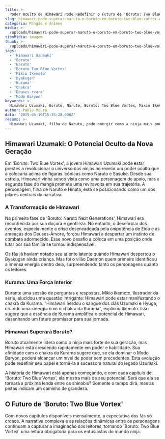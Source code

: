 ```yaml
---
title: >-
  Poder Oculto de Himawari Pode Redefinir o Futuro de 'Boruto: Two Blue Vortex'
slug: himawari-pode-superar-naruto-e-boruto-em-boruto-two-blue-vortex-diz-ikemoto
categoria: Mangás e Animes
midia: >-
  /uploads/himawari-pode-superar-naruto-e-boruto-em-boruto-two-blue-vortex-diz-ikemoto-thumb.webp
tipoMidia: imagem
thumb: >-
  /uploads/himawari-pode-superar-naruto-e-boruto-em-boruto-two-blue-vortex-diz-ikemoto-thumb.webp
tags:
  - 'Himawari Uzumaki'
  - 'Boruto'
  - 'Naruto'
  - 'Boruto Two Blue Vortex'
  - 'Mikio Ikemoto'
  - 'Byakugan'
  - 'Kurama'
  - 'Chakra'
  - 'Deuses-rvore'
  - 'Modo Baryon'
keywords: >-
  Himawari Uzumaki, Boruto, Naruto, Boruto: Two Blue Vortex, Mikio Ikemoto, Byakugan, Kurama, Chakra, Deuses-Árvore, Modo Baryon
author: Pablo Moura
data: '2025-06-19T15:33:28.000Z'
resumo: >-
  Himawari Uzumaki, filha de Naruto, pode emergir como a ninja mais poderosa da saga, superando até mesmo Naruto e Boruto, segundo Mikio Ikemoto.
---
```


## Himawari Uzumaki: O Potencial Oculto da Nova Geração

Em 'Boruto: Two Blue Vortex', a jovem Himawari Uzumaki pode estar prestes a revolucionar o universo dos ninjas ao revelar um poder oculto que a colocaria acima de figuras icônicas como Naruto e Sasuke. Desde sua estreia, Himawari vinha sendo vista como uma personagem de apoio, mas a segunda fase do mangá promete uma reviravolta em sua trajetória. A personagem, filha de Naruto e Hinata, está se posicionando como um dos pilares centrais da narrativa.

### A Transformação de Himawari

Na primeira fase de 'Boruto: Naruto Next Generations', Himawari era reconhecida por sua doçura e gentileza. No entanto, o desenrolar dos eventos, especialmente a crise desencadeada pela onipotência de Eida e as ameaças dos Deuses-Árvore, forçou Himawari a despertar um instinto de combate adormecido. Esse novo desafio a coloca em uma posição onde lutar por sua família se tornou indispensável.

Os fãs já haviam notado seu talento latente quando Himawari despertou o Byakugan ainda criança. Mas foi o vilão Daemon quem primeiro identificou a imensa energia dentro dela, surpreendendo tanto os personagens quanto os leitores.

### Kurama: Uma Força Interior

Durante uma sessão de perguntas e respostas, Mikio Ikemoto, ilustrador da série, elucidou uma questão intrigante: Himawari pode estar manifestando o chakra da Kurama. "Himawari herdou o sangue dos clãs Uzumaki e Hyuga, criando uma sinergia com o chakra da Kurama", explicou Ikemoto. Isso sugere que a essência de Kurama amplifica o potencial de Himawari, desenhando um futuro promissor para sua jornada.

### Himawari Superará Boruto?

Boruto atualmente lidera como o ninja mais forte de sua geração, mas Himawari está crescendo rapidamente em poder e habilidade. Sua afinidade com o chakra da Kurama sugere que, se ela dominar o Modo Baryon, poderá alcançar um nível de poder sem precedentes. Esta evolução pode redefinir seu papel e torná-la a sucessora natural do legado Uzumaki.

A história de Himawari está apenas começando, e com cada capítulo de 'Boruto: Two Blue Vortex', ela mostra mais de seu potencial. Será que ela se tornará a próxima lenda entre os shinobis? Somente o tempo dirá, mas as pistas indicam um caminho de grandeza.

## O Futuro de 'Boruto: Two Blue Vortex'

Com novos capítulos disponíveis mensalmente, a expectativa dos fãs só cresce. A narrativa complexa e as relações dinâmicas entre os personagens continuam a capturar a imaginação dos leitores, tornando 'Boruto: Two Blue Vortex' uma leitura obrigatória para os entusiastas do mundo ninja.